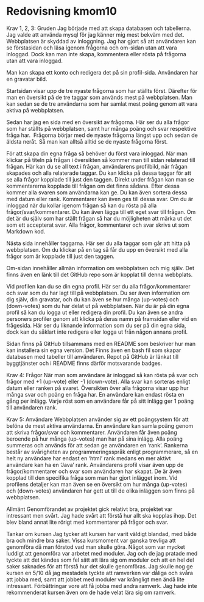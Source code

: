 ---
---
Redovisning kmom10
=========================

Krav 1, 2, 3: Gruden
Jag började med att skapa databasen och tabellerna. Jag valde att använda mysql för jag känner mig mest bekväm med det. Webbplatsen är skyddad av inloggning. Jag har gjort så att användaren kan se förstasidan och läsa igenom frågorna och om-sidan utan att vara inloggad. Dock kan man inte skapa, kommentera eller rösta på frågorna utan att vara inloggad.

Man kan skapa ett konto och redigera det på sin profil-sida. Användaren har en gravatar bild.

Startsidan visar upp de tre nyaste frågorna som har ställts först. Därefter för man en översikt på de tre taggar som används mest på webbplatsen. Man kan sedan se de tre användarna som har samlat mest poäng genom att vara aktiva på webbplatsen. 

Sedan har jag en sida med en översikt av frågorna. Här ser du alla frågor som har ställts på webbplatsen, samt hur många poäng och svar respektive fråga har.  Frågorna börjar med de nyaste frågorna längst upp och sedan de äldsta neråt. Så man kan alltså alltid se de nyaste frågorna först.

För att skapa din egna fråga så behöver du först vara inloggad. När man klickar på titeln på frågan i översikten så kommer man till sidan relaterad till frågan. Här kan du se all text i frågan, användarens profilbild, när frågan skapades och alla relaterade taggar. Du kan klicka på dessa taggar för att se alla frågor kopplade till just den taggen. Direkt under frågan kan man se kommentarerna kopplade till frågan om det finns sådana. Efter dessa kommer alla svaren som användarna kan ge. Du kan även sortera dessa med datum eller rank. Kommentarer kan även ges till dessa svar. Om du är inloggad när du kollar igenom frågan så kan du rösta på alla frågor/svar/kommentarer. Du kan även lägga till ett eget svar till frågan. Om det är du själv som har ställt frågan så har du möjligheten att märka ut det som ett accepterat svar. Alla frågor, kommentarer och svar skrivs ut som Markdown kod.

Nästa sida innehåller taggarna. Här ser du alla taggar som går att hitta på webbplatsen. Om du klickar på en tag så får du upp en översikt med alla frågor som är kopplade till just den taggen. 

Om-sidan innehåller allmän information om webbplatsen och mig själv. Det finns även en länk till det GitHub repo som är kopplat till denna webbplats.

Vid profilen kan du se din egna profil. Här ser du alla frågor/kommentarer och svar som du har lagt till på webbplatsen. Du ser även information om dig själv, din gravatar, och du kan även se hur många (up-votes) och (down-votes) som du har delat ut på webbplatsen. När du är på din egna profil så kan du logga ut eller redigera din profil. Du kan även se andra personers profiler genom att klicka på deras namn på framsidan eller vid en frågesida. Här ser du liknande information som du ser på din egna sida, dock kan du såklart inte redigera eller logga ut från någon annans profil.

Sidan finns på GitHub tillsammans med en README som beskriver hur man kan installera sin egna version. Det Finns även en bash fil som skapar databasen med tabeller till användaren. Repot på GitHub är länkat till byggtjänster och i README finns därför motsvarande badges.

Krav 4: Frågor
När man som användare är inloggad så kan rösta på svar och frågor med +1 (up-vote) eller -1 (down-vote). Alla svar kan sorteras enligt datum eller ranken på svaret. Översikten över alla frågorna visar upp hur många svar och poäng en fråga har. En användare kan endast rösta en gång per inlägg. Varje röst som en användare får på sitt inlägg ger 1 poäng till användaren rank.

Krav 5: Användare
Webbplatsen använder sig av ett poängsystem för att belöna de mest aktiva användarna. En användare kan samla poäng genom att skriva frågor/svar och kommentarer. Användaren får även poäng beroende på hur många (up-votes) man har på sina inlägg. Alla poäng summeras och används för att sedan ge användaren en ‘rank’. Rankerna består av svårigheten av programmeringsspråk enligt programmerare, så en helt ny användare har endast en ‘html’ rank medans en mer aktivt användare kan ha en ‘Java’ rank. Användarens profil visar även upp de frågor/kommentarer och svar som användaren har skapat. De är även kopplad till den specifika fråga som man har gjort inlägget inom. Vid profilens detaljer kan man även se en översikt om hur många (up-votes) och (down-votes) användaren har gett ut till de olika inläggen som finns på webbplatsen. 

Allmänt
Genomförandet av projektet gick relativt bra, projektet var intressant men svårt. Jag hade svårt att förstå hur allt ska kopplas ihop. Det blev bland annat lite rörigt med kommentarer på frågor och svar.

Tankar om kursen
Jag tycker att kursen har varit väldigt blandad,  med både bra och mindre bra saker. Vissa kursmoment var ganska trevliga att genomföra då man förstod vad man skulle göra. Något som var mycket luddigt att genomföra var arbetet med moduler. Jag och de jag pratade med tyckte att det kändes som fel sätt att lära sig om moduler och att en hel del saker saknades för att förstå hur det skulle genomföras. Jag skulle nog ge kursen en 5/10 då jag mestadels tyckte att ramverken var dåliga och svåra att jobba med, samt att jobbet med moduler var krångligt men ändå lite intressant. Förbättringar vore att få jobba med andra ramverk. Jag hade inte rekommenderat kursen även om de hade velat lära sig om ramverk.
